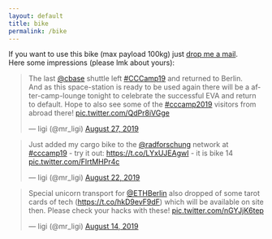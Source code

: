 ```yaml
---
layout: default
title: bike
permalink: /bike
---
```


If you want to use this bike (max payload 100kg) just <a href="mailto:ligi@ligi.de">drop me a mail</a>.<br/>
Here some impressions (please lmk about yours):

<blockquote class="twitter-tweet"><p lang="en" dir="ltr">The last <a href="https://twitter.com/cbase?ref_src=twsrc%5Etfw">@cbase</a> shuttle left <a href="https://twitter.com/hashtag/CCCamp19?src=hash&amp;ref_src=twsrc%5Etfw">#CCCamp19</a> and returned to Berlin.<br>And as this space-station is ready to be used again there will be a after-camp-lounge tonight to celebrate the successful EVA and return to default. Hope to also see some of the <a href="https://twitter.com/hashtag/cccamp2019?src=hash&amp;ref_src=twsrc%5Etfw">#cccamp2019</a> visitors from abroad there! <a href="https://t.co/QdPr8iVGge">pic.twitter.com/QdPr8iVGge</a></p>&mdash; ligi (@mr_ligi) <a href="https://twitter.com/mr_ligi/status/1166328753783496704?ref_src=twsrc%5Etfw">August 27, 2019</a></blockquote> <script async src="https://platform.twitter.com/widgets.js" charset="utf-8"></script>

<blockquote class="twitter-tweet"><p lang="en" dir="ltr">Just added my cargo bike to the <a href="https://twitter.com/radforschung?ref_src=twsrc%5Etfw">@radforschung</a> network at <a href="https://twitter.com/hashtag/cccamp19?src=hash&amp;ref_src=twsrc%5Etfw">#cccamp19</a> - try it out: <a href="https://t.co/LYxUJEAgwI">https://t.co/LYxUJEAgwI</a> - it is bike 14 <a href="https://t.co/FlrtMHPr4c">pic.twitter.com/FlrtMHPr4c</a></p>&mdash; ligi (@mr_ligi) <a href="https://twitter.com/mr_ligi/status/1164519147927220224?ref_src=twsrc%5Etfw">August 22, 2019</a></blockquote> <script async src="https://platform.twitter.com/widgets.js" charset="utf-8"></script>

<blockquote class="twitter-tweet"><p lang="en" dir="ltr">Special unicorn transport for <a href="https://twitter.com/ETHBerlin?ref_src=twsrc%5Etfw">@ETHBerlin</a> also dropped of some tarot cards of tech (<a href="https://t.co/hkD9evF9dF">https://t.co/hkD9evF9dF</a>) which will be available on site then. Please check your hacks with these! <a href="https://t.co/nGYJjK6tep">pic.twitter.com/nGYJjK6tep</a></p>&mdash; ligi (@mr_ligi) <a href="https://twitter.com/mr_ligi/status/1161602692734734337?ref_src=twsrc%5Etfw">August 14, 2019</a></blockquote> <script async src="https://platform.twitter.com/widgets.js" charset="utf-8"></script>
